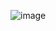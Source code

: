 ![image](https://github.com/she0305/she0305.github.io/assets/95587111/1f6f88a9-508e-4c1b-b0bd-93e11ceac032)
